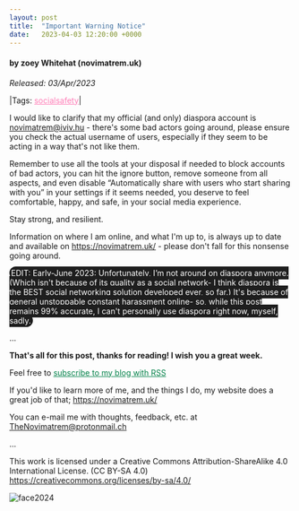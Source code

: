 ```yaml
---
layout: post
title:  "Important Warning Notice"
date:   2023-04-03 12:20:00 +0000
---
```

#### by zoey Whitehat (novimatrem.uk)
*Released: 03/Apr/2023*

|Tags: <a href="https://novimatrem.uk/tagged-blog-posts/#socialsafety" target="_blank" style="color: #ff7eb7;">socialsafety</a>|

I would like to clarify that my official (and only) diaspora account is novimatrem@iviv.hu - there's some bad actors going around, please ensure you check the actual username of users, especially if they seem to be acting in a way that's not like them.

Remember to use all the tools at your disposal if needed to block accounts of bad actors, you can hit the ignore button, remove someone from all aspects, and even disable “Automatically share with users who start sharing with you” in your settings if it seems needed, you deserve to feel comfortable, happy, and safe, in your social media experience.

Stay strong, and resilient.

Information on where I am online, and what I'm up to, is always up to date and available on <a href="https://novimatrem.uk/" style="color: #008148;" target="_blank">https://novimatrem.uk/</a> - please don't fall for this nonsense going around.

<span style="background-color:#1e1e1e; color:white; padding:3px; border-radius: 32px; font-weight:400; text-rendering: optimizeLegibility;">
EDIT: Early-June 2023: Unfortunately, I’m not around on diaspora anymore. (Which isn't because of its quality as a social network- I think diaspora is the BEST social networking solution developed ever, so far.) It's because of general unstoppable constant harassment online- so, while this post remains 99% accurate, I can't personally use diaspora right now, myself, sadly.
</span>

...

**That's all for this post, thanks for reading! I wish you a great week.**

Feel free to <a href="https://novimatrem.gitlab.io/blog/feed.xml" style="color: #008148" target="_blank">subscribe to my blog with RSS</a>

If you'd like to learn more of me, and the things I do, my website does a great job of that; <a href="https://novimatrem.uk/" style="color: #008148" target="_blank">https://novimatrem.uk/</a>

You can e-mail me with thoughts, feedback, etc. at [TheNovimatrem@protonmail.ch](mailto:TheNovimatrem@protonmail.ch)

...

This work is licensed under a Creative Commons Attribution-ShareAlike 4.0 International License. (CC BY-SA 4.0)
<a href="https://creativecommons.org/licenses/by-sa/4.0/" target="_blank">https://creativecommons.org/licenses/by-sa/4.0/</a>

![face2024](https://gitlab.com/Novimatrem/blog/-/raw/master/face2024.png)
